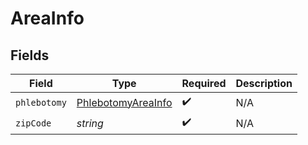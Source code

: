 # AreaInfo


## Fields

| Field                                                           | Type                                                            | Required                                                        | Description                                                     |
| --------------------------------------------------------------- | --------------------------------------------------------------- | --------------------------------------------------------------- | --------------------------------------------------------------- |
| `phlebotomy`                                                    | [PhlebotomyAreaInfo](../../models/shared/phlebotomyareainfo.md) | :heavy_check_mark:                                              | N/A                                                             |
| `zipCode`                                                       | *string*                                                        | :heavy_check_mark:                                              | N/A                                                             |